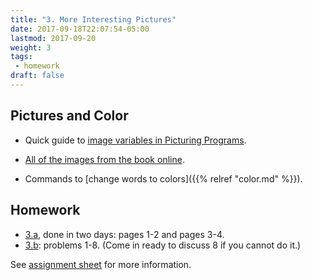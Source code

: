 ```yaml
---
title: "3. More Interesting Pictures"
date: 2017-09-18T22:07:54-05:00
lastmod: 2017-09-20
weight: 3
tags:
 - homework
draft: false
---
```


## Pictures and Color

* Quick guide to [image variables in Picturing Programs](https://docs.racket-lang.org/picturing-programs/index.html?q=picturing-programs#%28part._.Variables%29). 
* [All of the images from the book online](http://picturingprograms.com/pictures/).

* Commands to [change words to colors]({{% relref "color.md" %}}).

## Homework

* [3.a](https://docs.google.com/document/d/1LpEhhP8PbjzrJ3VJJsX2lpgzBqu64YBELHLWuZx69qs/edit?usp=sharing), done in two days: pages 1-2 and pages 3-4.
* [3.b](https://docs.google.com/document/d/1NBaniy4YxL_wXuM194b_bXYaXvKUZYUK5nfpzjx_aEc/edit?usp=sharing): problems 1-8. (Come in ready to discuss 8 if you cannot do it.)

See [assignment sheet](https://docs.google.com/spreadsheets/d/1p1JGIOWxwFkcFBZ01UxC-lOIkXn0ORUHfIt3aQVNTEU/edit?usp=sharing) for more information.

